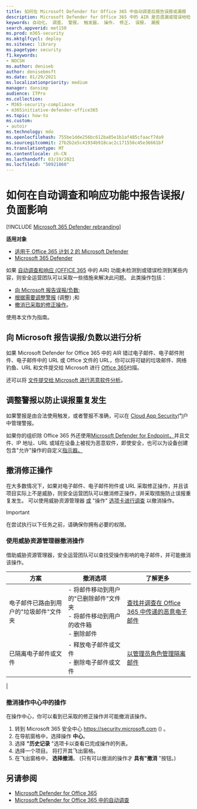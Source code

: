 ```yaml
---
title: 如何在 Microsoft Defender for Office 365 中自动调查后报告误报或漏报
description: Microsoft Defender for Office 365 中的 AIR 是否遗漏或错误地检测到了某些内容？ 了解如何将误报或漏报提交给 Microsoft 进行分析。
keywords: 自动化， 调查， 警报， 触发器， 操作， 修正， 误报， 漏报
search.appverid: met150
ms.prod: m365-security
ms.mktglfcycl: deploy
ms.sitesec: library
ms.pagetype: security
f1.keywords:
- NOCSH
ms.author: deniseb
author: denisebmsft
ms.date: 01/29/2021
ms.localizationpriority: medium
manager: dansimp
audience: ITPro
ms.collection:
- M365-security-compliance
- m365initiative-defender-office365
ms.topic: how-to
ms.custom:
- autoir
ms.technology: mdo
ms.openlocfilehash: 755be1dde256bc612ba85e1b1af485cfaacf7da9
ms.sourcegitcommit: 27b2b2e5c41934b918cac2c171556c45e36661bf
ms.translationtype: MT
ms.contentlocale: zh-CN
ms.lasthandoff: 03/19/2021
ms.locfileid: "50921860"
---
```

# <a name="how-to-report-false-positivesnegatives-in-automated-investigation-and-response-capabilities"></a>如何在自动调查和响应功能中报告误报/负面影响

[!INCLUDE [Microsoft 365 Defender rebranding](../includes/microsoft-defender-for-office.md)]

**适用对象**
- [适用于 Office 365 计划 2 的 Microsoft Defender](office-365-atp.md)
- [Microsoft 365 Defender](../mtp/microsoft-threat-protection.md)

如果 [自动调查和响应 (OFFICE 365](automated-investigation-response-office.md) 中的 AIR) 功能未检测到或错误检测到某些内容，则安全运营团队可以采取一些措施来解决此问题。 此类操作包括：

- [向 Microsoft 报告误报/负数](#report-a-false-positivenegative-to-microsoft-for-analysis);
- [根据需要调整警报](#adjust-an-alert-to-prevent-false-positives-from-recurring) (调整) ;和
- [撤消已采取的修正操作](#undo-a-remediation-action)。

使用本文作为指南。

## <a name="report-a-false-positivenegative-to-microsoft-for-analysis"></a>向 Microsoft 报告误报/负数以进行分析

如果 Microsoft Defender for Office 365 中的 AIR 错过电子邮件、电子邮件附件、电子邮件中的 URL 或 Office 文件的 URL，你可以将可疑的垃圾邮件、网络钓鱼、URL 和文件提交给 Microsoft 进行 [Office 365](admin-submission.md)扫描。

还可以将 [文件提交给 Microsoft 进行恶意软件分析](https://www.microsoft.com/wdsi/filesubmission)。

## <a name="adjust-an-alert-to-prevent-false-positives-from-recurring"></a>调整警报以防止误报重复发生

如果警报是由合法使用触发，或者警报不准确，可以在 [Cloud App Security](/cloud-app-security/managing-alerts)门户中管理警报。

如果你的组织除 Office 365 外还使用[Microsoft Defender for Endpoint，](/windows/security/threat-protection)并且文件、IP 地址、URL 或域在设备上被视为恶意软件，即使安全，也可以为设备创建包含"允许"操作的自定义[指示器。](/windows/security/threat-protection/microsoft-defender-atp/manage-indicators)

## <a name="undo-a-remediation-action"></a>撤消修正操作

在大多数情况下，如果对电子邮件、电子邮件附件或 URL 采取修正操作，并且该项目实际上不是威胁，则安全运营团队可以撤消修正操作，并采取措施防止误报重复发生。 可以使用威胁资源管理器 [或](#undo-an-action-using-threat-explorer) "操作" [选项卡进行调查](#undo-an-action-in-the-action-center) 以撤消操作。

> [!IMPORTANT]
> 在尝试执行以下任务之前，请确保你拥有必要的权限。

### <a name="undo-an-action-using-threat-explorer"></a>使用威胁资源管理器撤消操作

借助威胁资源管理器，安全运营团队可以查找受操作影响的电子邮件，并可能撤消该操作。

|方案|撤消选项|了解更多|
|---|---|---|
|电子邮件已路由到用户的"垃圾邮件"文件夹|- 将邮件移动到用户的"已删除邮件"文件夹<br/>- 将邮件移动到用户的收件箱<br/>- 删除邮件|[查找并调查在 Office 365 中传递的恶意电子邮件](investigate-malicious-email-that-was-delivered.md)|
|已隔离电子邮件或文件|- 释放电子邮件或文件<br/>- 删除电子邮件或文件|[以管理员角色管理隔离邮件](manage-quarantined-messages-and-files.md)|
|

### <a name="undo-an-action-in-the-action-center"></a>撤消操作中心中的操作

在操作中心，你可以看到已采取的修正操作并可能撤消该操作。

1. 转到 Microsoft 365 安全中心 <https://security.microsoft.com> () 。
2. 在导航窗格中，选择操作 **中心**。
3. 选择 **"历史记录** "选项卡以查看已完成操作的列表。
4. 选择一个项目。 将打开其飞出窗格。
5. 在飞出窗格中， **选择撤消**。  (只有可以撤消的操作才 **具有"撤消** "按钮。) 

## <a name="see-also"></a>另请参阅

- [Microsoft Defender for Office 365](office-365-atp.md)
- [Microsoft Defender for Office 365 中的自动调查](office-365-air.md)
